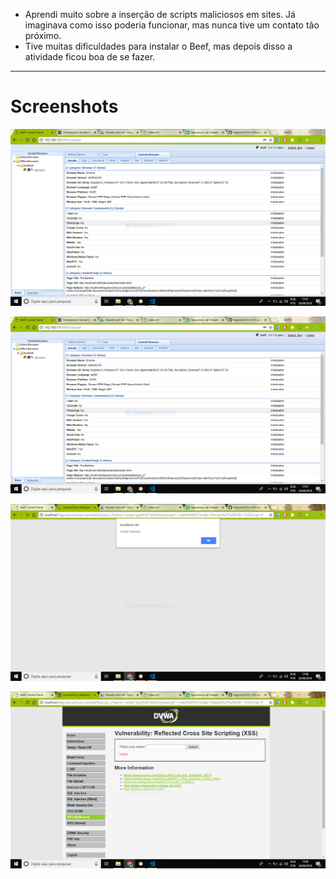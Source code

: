 - Aprendi muito sobre a inserção de scripts maliciosos em sites. Já imaginava como isso poderia funcionar, mas nunca tive um contato tão próximo.
- Tive muitas dificuldades para instalar o Beef, mas depois disso a atividade ficou boa de se fazer.

----------------
# Screenshots

![Print 1](Capturar.PNG)

![Print 1](Capturar.PNG)

![Print 2](Capturar1.PNG)

![Print 3](Capturar3.PNG)
